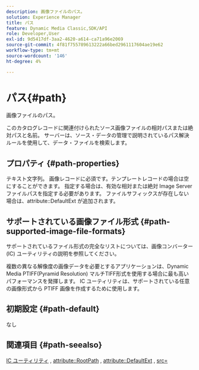 ```yaml
---
description: 画像ファイルのパス。
solution: Experience Manager
title: パス
feature: Dynamic Media Classic,SDK/API
role: Developer,User
exl-id: 9d5417df-3aa2-4620-a614-ca71a96e2069
source-git-commit: 4f81f755789613222a66bed2961117604ae19e62
workflow-type: tm+mt
source-wordcount: '146'
ht-degree: 4%

---
```


# パス{#path}

画像ファイルのパス。

このカタログレコードに関連付けられたソース画像ファイルの相対パスまたは絶対パスと名前。 サーバーは、ソース・データの管理で説明されているパス解決ルールを使用して、データ・ファイルを検索します。

## プロパティ {#path-properties}

テキスト文字列。 画像レコードに必須です。テンプレートレコードの場合は空にすることができます。 指定する場合は、有効な相対または絶対 Image Server ファイルパスを指定する必要があります。 ファイルサフィックスが存在しない場合は、attribute::DefaultExt が追加されます。

## サポートされている画像ファイル形式 {#path-supported-image-file-formats}

サポートされているファイル形式の完全なリストについては、画像コンバーター (IC) ユーティリティの説明を参照してください。

複数の異なる解像度の画像データを必要とするアプリケーションは、Dynamic Media PTIFF(Pyramid Resolution) マルチTIFF形式を使用する場合に最も高いパフォーマンスを発揮します。 IC ユーティリティは、サポートされている任意の画像形式から PTIFF 画像を作成するために使用します。

## 初期設定 {#path-default}

なし

## 関連項目 {#path-seealso}

[IC ユーティリティ](/help/aem-is-ir-api/is-api/is-utils/utilities/r-ic.md) , [attribute::RootPath](/help/aem-is-ir-api/is-api/image-catalog/image-serving-api-ref/c-image-catalog-reference/c-attributes-reference/r-rootpath.md) , [attribute::DefaultExt](/help/aem-is-ir-api/is-api/image-catalog/image-serving-api-ref/c-image-catalog-reference/c-attributes-reference/r-defaultext.md) , [src=](/help/aem-is-ir-api/is-api/http-ref/image-serving-api-ref/c-http-protocol-reference/c-command-reference/r-src.md)

<!-- [attribute::LowerCasePaths]() -->
